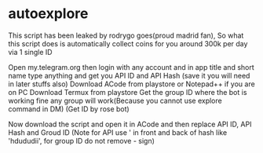 # autoexplore

This script has been leaked by rodrygo goes(proud madrid fan), So what this script does is automatically collect coins for you around 300k per day via 1 single ID

Open my.telegram.org then login with any account and in app title and short name type anything and get you API ID and API Hash (save it you will need in later stuffs also)
Download ACode from playstore or Notepad++ if you are on PC
Download Termux from playstore
Get the group ID where the bot is working fine any group will work(Because you cannot use explore command in DM) (Get ID by rose bot)

Now download the script and open it in ACode and then replace API ID, API Hash and Groud ID (Note for API use ' in front and back of hash like 'hdududii', for group ID do not remove - sign)
